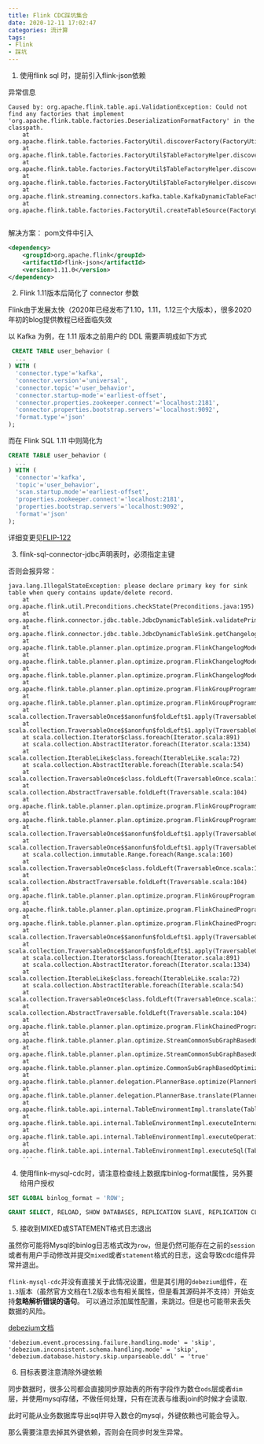 ```yaml
---
title: Flink CDC踩坑集合
date: 2020-12-11 17:02:47
categories: 流计算
tags: 
- Flink
- 踩坑
---
```


1. 使用flink sql 时，提前引入flink-json依赖
<!--more-->
异常信息

```
Caused by: org.apache.flink.table.api.ValidationException: Could not find any factories that implement 'org.apache.flink.table.factories.DeserializationFormatFactory' in the classpath.
	at org.apache.flink.table.factories.FactoryUtil.discoverFactory(FactoryUtil.java:229)
	at org.apache.flink.table.factories.FactoryUtil$TableFactoryHelper.discoverOptionalFormatFactory(FactoryUtil.java:538)
	at org.apache.flink.table.factories.FactoryUtil$TableFactoryHelper.discoverOptionalDecodingFormat(FactoryUtil.java:426)
	at org.apache.flink.table.factories.FactoryUtil$TableFactoryHelper.discoverDecodingFormat(FactoryUtil.java:413)
	at org.apache.flink.streaming.connectors.kafka.table.KafkaDynamicTableFactoryBase.createDynamicTableSource(KafkaDynamicTableFactoryBase.java:73)
	at org.apache.flink.table.factories.FactoryUtil.createTableSource(FactoryUtil.java:122)
	  
```

解决方案： pom文件中引入

```xml
<dependency>
    <groupId>org.apache.flink</groupId>
    <artifactId>flink-json</artifactId>
    <version>1.11.0</version>
</dependency>
```

2. Flink 1.11版本后简化了 connector 参数

Flink由于发展太快（2020年已经发布了1.10，1.11，1.12三个大版本），很多2020年初的blog提供教程已经面临失效

以 Kafka 为例，在 1.11 版本之前用户的 DDL 需要声明成如下方式

```sql
 CREATE TABLE user_behavior (
  ...
) WITH (
  'connector.type'='kafka',
  'connector.version'='universal',
  'connector.topic'='user_behavior',
  'connector.startup-mode'='earliest-offset',
  'connector.properties.zookeeper.connect'='localhost:2181',
  'connector.properties.bootstrap.servers'='localhost:9092',
  'format.type'='json'
);
```

而在 Flink SQL 1.11 中则简化为

```sql
CREATE TABLE user_behavior (
  ...
) WITH (
  'connector'='kafka',
  'topic'='user_behavior',
  'scan.startup.mode'='earliest-offset',
  'properties.zookeeper.connect'='localhost:2181',
  'properties.bootstrap.servers'='localhost:9092',
  'format'='json'
);
```

详细变更见[FLIP-122](https://cwiki.apache.org/confluence/display/FLINK/FLIP-122%3A+New+Connector+Property+Keys+for+New+Factory)

3. flink-sql-connector-jdbc声明表时，必须指定主键

否则会报异常：

```
java.lang.IllegalStateException: please declare primary key for sink table when query contains update/delete record.
	at org.apache.flink.util.Preconditions.checkState(Preconditions.java:195)
	at org.apache.flink.connector.jdbc.table.JdbcDynamicTableSink.validatePrimaryKey(JdbcDynamicTableSink.java:72)
	at org.apache.flink.connector.jdbc.table.JdbcDynamicTableSink.getChangelogMode(JdbcDynamicTableSink.java:63)
	at org.apache.flink.table.planner.plan.optimize.program.FlinkChangelogModeInferenceProgram$SatisfyModifyKindSetTraitVisitor.visit(FlinkChangelogModeInferenceProgram.scala:120)
	at org.apache.flink.table.planner.plan.optimize.program.FlinkChangelogModeInferenceProgram.optimize(FlinkChangelogModeInferenceProgram.scala:50)
	at org.apache.flink.table.planner.plan.optimize.program.FlinkChangelogModeInferenceProgram.optimize(FlinkChangelogModeInferenceProgram.scala:39)
	at org.apache.flink.table.planner.plan.optimize.program.FlinkGroupProgram$$anonfun$optimize$1$$anonfun$apply$1.apply(FlinkGroupProgram.scala:63)
	at org.apache.flink.table.planner.plan.optimize.program.FlinkGroupProgram$$anonfun$optimize$1$$anonfun$apply$1.apply(FlinkGroupProgram.scala:60)
	at scala.collection.TraversableOnce$$anonfun$foldLeft$1.apply(TraversableOnce.scala:157)
	at scala.collection.TraversableOnce$$anonfun$foldLeft$1.apply(TraversableOnce.scala:157)
	at scala.collection.Iterator$class.foreach(Iterator.scala:891)
	at scala.collection.AbstractIterator.foreach(Iterator.scala:1334)
	at scala.collection.IterableLike$class.foreach(IterableLike.scala:72)
	at scala.collection.AbstractIterable.foreach(Iterable.scala:54)
	at scala.collection.TraversableOnce$class.foldLeft(TraversableOnce.scala:157)
	at scala.collection.AbstractTraversable.foldLeft(Traversable.scala:104)
	at org.apache.flink.table.planner.plan.optimize.program.FlinkGroupProgram$$anonfun$optimize$1.apply(FlinkGroupProgram.scala:60)
	at org.apache.flink.table.planner.plan.optimize.program.FlinkGroupProgram$$anonfun$optimize$1.apply(FlinkGroupProgram.scala:55)
	at scala.collection.TraversableOnce$$anonfun$foldLeft$1.apply(TraversableOnce.scala:157)
	at scala.collection.TraversableOnce$$anonfun$foldLeft$1.apply(TraversableOnce.scala:157)
	at scala.collection.immutable.Range.foreach(Range.scala:160)
	at scala.collection.TraversableOnce$class.foldLeft(TraversableOnce.scala:157)
	at scala.collection.AbstractTraversable.foldLeft(Traversable.scala:104)
	at org.apache.flink.table.planner.plan.optimize.program.FlinkGroupProgram.optimize(FlinkGroupProgram.scala:55)
	at org.apache.flink.table.planner.plan.optimize.program.FlinkChainedProgram$$anonfun$optimize$1.apply(FlinkChainedProgram.scala:62)
	at org.apache.flink.table.planner.plan.optimize.program.FlinkChainedProgram$$anonfun$optimize$1.apply(FlinkChainedProgram.scala:58)
	at scala.collection.TraversableOnce$$anonfun$foldLeft$1.apply(TraversableOnce.scala:157)
	at scala.collection.TraversableOnce$$anonfun$foldLeft$1.apply(TraversableOnce.scala:157)
	at scala.collection.Iterator$class.foreach(Iterator.scala:891)
	at scala.collection.AbstractIterator.foreach(Iterator.scala:1334)
	at scala.collection.IterableLike$class.foreach(IterableLike.scala:72)
	at scala.collection.AbstractIterable.foreach(Iterable.scala:54)
	at scala.collection.TraversableOnce$class.foldLeft(TraversableOnce.scala:157)
	at scala.collection.AbstractTraversable.foldLeft(Traversable.scala:104)
	at org.apache.flink.table.planner.plan.optimize.program.FlinkChainedProgram.optimize(FlinkChainedProgram.scala:57)
	at org.apache.flink.table.planner.plan.optimize.StreamCommonSubGraphBasedOptimizer.optimizeTree(StreamCommonSubGraphBasedOptimizer.scala:164)
	at org.apache.flink.table.planner.plan.optimize.StreamCommonSubGraphBasedOptimizer.doOptimize(StreamCommonSubGraphBasedOptimizer.scala:80)
	at org.apache.flink.table.planner.plan.optimize.CommonSubGraphBasedOptimizer.optimize(CommonSubGraphBasedOptimizer.scala:77)
	at org.apache.flink.table.planner.delegation.PlannerBase.optimize(PlannerBase.scala:279)
	at org.apache.flink.table.planner.delegation.PlannerBase.translate(PlannerBase.scala:164)
	at org.apache.flink.table.api.internal.TableEnvironmentImpl.translate(TableEnvironmentImpl.java:1264)
	at org.apache.flink.table.api.internal.TableEnvironmentImpl.executeInternal(TableEnvironmentImpl.java:700)
	at org.apache.flink.table.api.internal.TableEnvironmentImpl.executeOperation(TableEnvironmentImpl.java:787)
	at org.apache.flink.table.api.internal.TableEnvironmentImpl.executeSql(TableEnvironmentImpl.java:690)
    ···
```

4. 使用flink-mysql-cdc时，请注意检查线上数据库binlog-format属性，另外要给用户授权

```sql
SET GLOBAL binlog_format = 'ROW';
```

```sql
GRANT SELECT, RELOAD, SHOW DATABASES, REPLICATION SLAVE, REPLICATION CLIENT ON *.* TO 'user' IDENTIFIED BY 'password';
```

5. 接收到MIXED或STATEMENT格式日志退出

虽然你可能将Mysql的binlog日志格式改为`row`，但是仍然可能存在之前的`session`或者有用户手动修改并提交`mixed`或者`statement`格式的日志，这会导致cdc组件异常并退出。

`flink-mysql-cdc`并没有直接关于此情况设置，但是其引用的`debezium`组件，在`1.3`版本（虽然官方文档在1.2版本也有相关属性，但是看其源码并不支持）开始支持**忽略解析错误的语句**。
可以通过添加属性配置，来跳过。但是也可能带来丢失数据的风险。

[debezium文档](https://debezium.io/documentation/reference/1.3/connectors/mysql.html#mysql-property-event-processing-failure-handling-mode
)

```properties
'debezium.event.processing.failure.handling.mode' = 'skip',
'debezium.inconsistent.schema.handling.mode' = 'skip',
'debezium.database.history.skip.unparseable.ddl' = 'true'
```


6. 目标表要注意清除外键依赖

同步数据时，很多公司都会直接同步原始表的所有字段作为数仓`ods`层或者`dim`层，并使用mysql存储，不做任何处理，只有在流表与维表join的时候才会读取.

此时可能从业务数据库导出sql并导入数仓的mysql，外键依赖也可能会导入。

那么需要注意去掉其外键依赖，否则会在同步时发生异常。